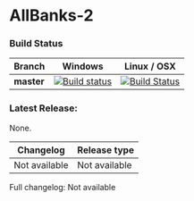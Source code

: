 # AllBanks-2 

### Build Status
| Branch | Windows | Linux / OSX |
|-------------|---------|-------------|
| **master**  | [![Build status](https://ci.appveyor.com/api/projects/status/3tcj45g7880hre7m/branch/master?svg=true)](https://ci.appveyor.com/project/Wirlie/allbanks-2/branch/master) | [![Build Status](https://travis-ci.org/Wirlie/AllBanks-2.svg?branch=master)](https://travis-ci.org/Wirlie/AllBanks-2) |

### Latest Release:
None.

| Changelog     | Release type |
|---------------|-----------|
| Not available | Not available |

Full changelog: Not available
